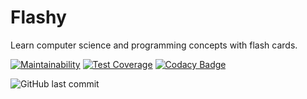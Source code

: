 # Flashy
Learn computer science and programming concepts with flash cards.

[![Maintainability](https://api.codeclimate.com/v1/badges/3e921842f631c3b7e089/maintainability)](https://codeclimate.com/github/joshsaintjacque/flashy/maintainability) [![Test Coverage](https://api.codeclimate.com/v1/badges/3e921842f631c3b7e089/test_coverage)](https://codeclimate.com/github/joshsaintjacque/flashy/test_coverage) [![Codacy Badge](https://api.codacy.com/project/badge/Grade/30077c822c2e49468dfa7f54aa19587f)](https://www.codacy.com/app/joshsaintjacque/flashy?utm_source=github.com&amp;utm_medium=referral&amp;utm_content=joshsaintjacque/flashy&amp;utm_campaign=Badge_Grade)

![GitHub last commit](https://img.shields.io/github/last-commit/google/skia.svg?style=for-the-badge)
